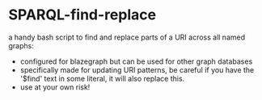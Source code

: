 # SPARQL-find-replace
a handy bash script to find and replace parts of a URI across all named graphs:
 - configured for blazegraph but can be used for other graph databases
 - specifically made for updating URI patterns, be careful if you have the '$find' text in some literal, it will also replace this.
 - use at your own risk!
 
 
